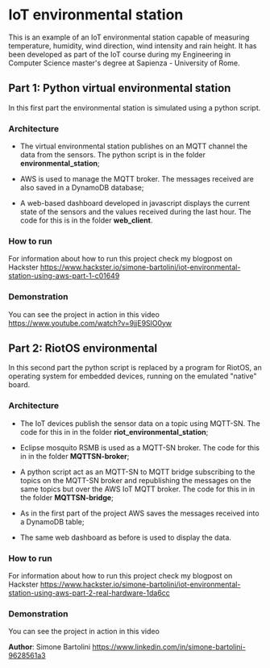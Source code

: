 # IoT environmental station

This is an example of an IoT environmental station capable of measuring temperature, humidity, wind direction, wind intensity and rain height.
It has been developed as part of the IoT course during my Engineering in Computer Science master's degree at Sapienza - University of Rome.



## Part 1: Python virtual environmental station
In this first part the environmental station is simulated using a python script.

### Architecture
- The virtual environmental station publishes on an MQTT channel the data from the sensors. The python script is in the folder **environmental_station**;

- AWS is used to manage the MQTT broker. The messages received are also saved in a DynamoDB database;

- A web-based dashboard developed in javascript displays the current state of the sensors and the values received during the last hour. The code for this is in the folder **web_client**.

### How to run
For information about how to run this project check my blogpost on Hackster https://www.hackster.io/simone-bartolini/iot-environmental-station-using-aws-part-1-c01649

### Demonstration
You can see the project in action in this video https://www.youtube.com/watch?v=9jjE9SlO0yw



## Part 2: RiotOS environmental
In this second part the python script is replaced by a program for RiotOS, an operating system for embedded devices, running on the emulated "native" board.

### Architecture
- The IoT devices publish the sensor data on a topic using MQTT-SN. The code for this in in the folder **riot_environmental_station**;

- Eclipse mosquito RSMB is used as a MQTT-SN broker. The code for this in in the folder **MQTTSN-broker**;

- A python script act as an MQTT-SN to MQTT bridge subscribing to the topics on the MQTT-SN broker and republishing the messages on the same topics but over the AWS IoT MQTT broker. The code for this in in the folder **MQTTSN-bridge**;

- As in the first part of the project AWS saves the messages received into a DynamoDB table;

- The same web dashboard as before is used to display the data.

### How to run
For information about how to run this project check my blogpost on Hackster https://www.hackster.io/simone-bartolini/iot-environmental-station-using-aws-part-2-real-hardware-1da6cc

### Demonstration
You can see the project in action in this video



**Author**: Simone Bartolini https://www.linkedin.com/in/simone-bartolini-9628561a3
